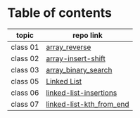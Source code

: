 # Table of contents
 | topic    | repo link                                                                                                                   |
|----------|-----------------------------------------------------------------------------------------------------------------------------|
| class 01 | [array_reverse](https://github.com/Yousef-010/data-structures-and-algorithms/blob/main/array-reverse/README.md)             |
 | class 02 | [array-insert-shift](https://github.com/Yousef-010/data-structures-and-algorithms/blob/main/array_insert_shift/README.md)   |
 | class 03 | [array_binary_search](https://github.com/Yousef-010/data-structures-and-algorithms/blob/main/array_binary_search/README.md) |
 | class 05 | [Linked List](https://github.com/Yousef-010/data-structures-and-algorithms/blob/main/linked_list/README.md)                 |
 | class 06 | [linked-list-insertions](https://github.com/Yousef-010/data-structures-and-algorithms/blob/main/linked_list/README.md)      |
 | class 07 | [linked-list-kth_from_end](https://github.com/Yousef-010/data-structures-and-algorithms/blob/main/linked_list/README.md)               |
